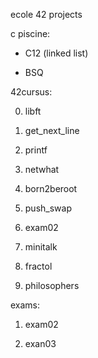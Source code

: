 ecole 42 projects

c piscine:

+  C12 (linked list)

+  BSQ

42cursus:

0. libft

1. get_next_line

2. printf

3. netwhat

4. born2beroot

5. push_swap

6. exam02

7. minitalk

8. fractol

9. philosophers

exams:

1. exam02

2. exan03
